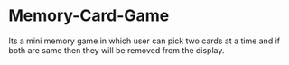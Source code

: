 # Memory-Card-Game
Its a mini memory game in which user can pick two cards at a time and if both are same then they will be removed from the display.
